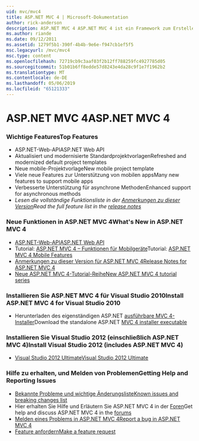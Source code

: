 ```yaml
---
uid: mvc/mvc4
title: ASP.NET MVC 4 | Microsoft-Dokumentation
author: rick-anderson
description: ASP.NET MVC 4 ASP.NET MVC 4 ist ein Framework zum Erstellen von skalierbaren, auf Standards basierende Webanwendungen, die mit bewährte Entwurfsmuster und die Leistungsfähigkeit von AS....
ms.author: riande
ms.date: 09/12/2011
ms.assetid: 1279f5b1-390f-4b4b-9e6e-f947cb1ef5f5
msc.legacyurl: /mvc/mvc4
msc.type: content
ms.openlocfilehash: 72719cb9c3aaf03f2b12ff788259fc4927785d05
ms.sourcegitcommit: 51b01b6ff8edde57d8243e4da28c9f1e7f1962b2
ms.translationtype: MT
ms.contentlocale: de-DE
ms.lasthandoff: 05/06/2019
ms.locfileid: "65121333"
---
```

# <a name="aspnet-mvc-4"></a><span data-ttu-id="54ac9-103">ASP.NET MVC 4</span><span class="sxs-lookup"><span data-stu-id="54ac9-103">ASP.NET MVC 4</span></span>

### <a name="top-features"></a><span data-ttu-id="54ac9-104">Wichtige Features</span><span class="sxs-lookup"><span data-stu-id="54ac9-104">Top Features</span></span>

- <span data-ttu-id="54ac9-105">ASP.NET-Web-API</span><span class="sxs-lookup"><span data-stu-id="54ac9-105">ASP.NET Web API</span></span>
- <span data-ttu-id="54ac9-106">Aktualisiert und modernisierte Standardprojektvorlagen</span><span class="sxs-lookup"><span data-stu-id="54ac9-106">Refreshed and modernized default project templates</span></span>
- <span data-ttu-id="54ac9-107">Neue mobile-Projektvorlage</span><span class="sxs-lookup"><span data-stu-id="54ac9-107">New mobile project template</span></span>
- <span data-ttu-id="54ac9-108">Viele neue Features zur Unterstützung von mobilen apps</span><span class="sxs-lookup"><span data-stu-id="54ac9-108">Many new features to support mobile apps</span></span>
- <span data-ttu-id="54ac9-109">Verbesserte Unterstützung für asynchrone Methoden</span><span class="sxs-lookup"><span data-stu-id="54ac9-109">Enhanced support for asynchronous methods</span></span>
- <span data-ttu-id="54ac9-110">*Lesen die vollständige Funktionsliste in der [Anmerkungen zu dieser Version](../whitepapers/mvc4-release-notes.md)*</span><span class="sxs-lookup"><span data-stu-id="54ac9-110">*Read the full feature list in the [release notes](../whitepapers/mvc4-release-notes.md)*</span></span>

### <a name="whats-new-in-aspnet-mvc-4"></a><span data-ttu-id="54ac9-111">Neue Funktionen in ASP.NET MVC 4</span><span class="sxs-lookup"><span data-stu-id="54ac9-111">What's New in ASP.NET MVC 4</span></span>

- [<span data-ttu-id="54ac9-112">ASP.NET-Web-API</span><span class="sxs-lookup"><span data-stu-id="54ac9-112">ASP.NET Web API</span></span>](../web-api/index.md)
- <span data-ttu-id="54ac9-113">Tutorial: [ASP.NET MVC 4 – Funktionen für Mobilgeräte](overview/older-versions/aspnet-mvc-4-mobile-features.md)</span><span class="sxs-lookup"><span data-stu-id="54ac9-113">Tutorial: [ASP.NET MVC 4 Mobile Features](overview/older-versions/aspnet-mvc-4-mobile-features.md)</span></span>
- [<span data-ttu-id="54ac9-114">Anmerkungen zu dieser Version für ASP.NET MVC 4</span><span class="sxs-lookup"><span data-stu-id="54ac9-114">Release Notes for ASP.NET MVC 4</span></span>](../whitepapers/mvc4-release-notes.md)
- [<span data-ttu-id="54ac9-115">Neue ASP.NET MVC 4-Tutorial-Reihe</span><span class="sxs-lookup"><span data-stu-id="54ac9-115">New ASP.NET MVC 4 tutorial series</span></span>](overview/older-versions/getting-started-with-aspnet-mvc4/intro-to-aspnet-mvc-4.md)

### <a name="install-aspnet-mvc-4-for-visual-studio-2010"></a><span data-ttu-id="54ac9-116">Installieren Sie ASP.NET MVC 4 für Visual Studio 2010</span><span class="sxs-lookup"><span data-stu-id="54ac9-116">Install ASP.NET MVC 4 for Visual Studio 2010</span></span>

- <span data-ttu-id="54ac9-117">Herunterladen des eigenständigen ASP.NET [ausführbare MVC 4-Installer](https://www.microsoft.com/download/details.aspx?id=30683)</span><span class="sxs-lookup"><span data-stu-id="54ac9-117">Download the standalone ASP.NET [MVC 4 installer executable](https://www.microsoft.com/download/details.aspx?id=30683)</span></span>

### <a name="install-visual-studio-2012-includes-aspnet-mvc-4"></a><span data-ttu-id="54ac9-118">Installieren Sie Visual Studio 2012 (einschließlich ASP.NET MVC 4)</span><span class="sxs-lookup"><span data-stu-id="54ac9-118">Install Visual Studio 2012 (includes ASP.NET MVC 4)</span></span>

- [<span data-ttu-id="54ac9-119">Visual Studio 2012 Ultimate</span><span class="sxs-lookup"><span data-stu-id="54ac9-119">Visual Studio 2012 Ultimate</span></span>](https://go.microsoft.com/fwlink/?linkid=247148)

### <a name="getting-help-and-reporting-issues"></a><span data-ttu-id="54ac9-120">Hilfe zu erhalten, und Melden von Problemen</span><span class="sxs-lookup"><span data-stu-id="54ac9-120">Getting Help and Reporting Issues</span></span>

- [<span data-ttu-id="54ac9-121">Bekannte Probleme und wichtige Änderungsliste</span><span class="sxs-lookup"><span data-stu-id="54ac9-121">Known issues and breaking changes list</span></span>](../whitepapers/mvc4-release-notes.md#_Toc303253815)
- <span data-ttu-id="54ac9-122">Hier erhalten Sie Hilfe und Erläutern Sie ASP.NET MVC 4 in der [Foren](https://forums.asp.net/1146.aspx)</span><span class="sxs-lookup"><span data-stu-id="54ac9-122">Get help and discuss ASP.NET MVC 4 in the [forums](https://forums.asp.net/1146.aspx)</span></span>
- [<span data-ttu-id="54ac9-123">Melden eines Problems in ASP.NET MVC 4</span><span class="sxs-lookup"><span data-stu-id="54ac9-123">Report a bug in ASP.NET MVC 4</span></span>](https://github.com/aspnet/AspNetWebStack/issues)
- [<span data-ttu-id="54ac9-124">Feature anfordern</span><span class="sxs-lookup"><span data-stu-id="54ac9-124">Make a feature request</span></span>](http://aspnet.uservoice.com/forums/41201-asp-net-mvc)
